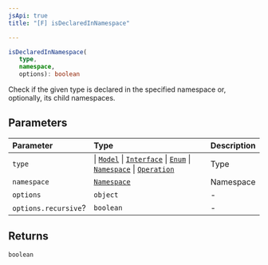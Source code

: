 ```yaml
---
jsApi: true
title: "[F] isDeclaredInNamespace"

---
```

```ts
isDeclaredInNamespace(
   type, 
   namespace, 
   options): boolean
```

Check if the given type is declared in the specified namespace or, optionally, its child namespaces.

## Parameters

| Parameter | Type | Description |
| :------ | :------ | :------ |
| `type` |    \| [`Model`](../interfaces/Model.md)   \| [`Interface`](../interfaces/Interface.md)   \| [`Enum`](../interfaces/Enum.md)   \| [`Namespace`](../interfaces/Namespace.md)   \| [`Operation`](../interfaces/Operation.md) | Type |
| `namespace` | [`Namespace`](../interfaces/Namespace.md) | Namespace |
| `options` | `object` | - |
| `options.recursive`? | `boolean` | - |

## Returns

`boolean`
